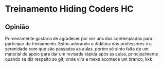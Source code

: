 # Treinamento Hiding Coders HC

## Opinião

Primeiramente gostaria de agradecer por ser uns dos contemplados para participar do treinamento. Estou adorando a didática dos professores e a serenidade com que são passadas as aulas, porém só sinto falta de um material de apoio para dar um revisada rápida após as aulas, principalmente quando se diz respeito ao git, onde vira e mexe acontece um branco, kkk